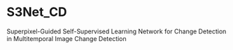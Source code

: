 # S3Net_CD
Superpixel-Guided Self-Supervised Learning Network for Change Detection in Multitemporal Image Change Detection
